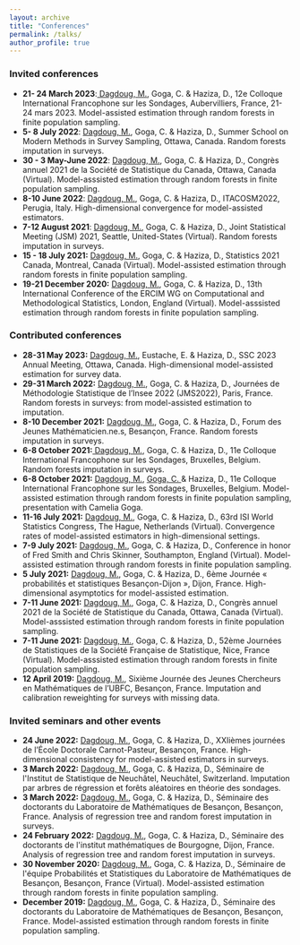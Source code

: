 ```yaml
---
layout: archive
title: "Conferences"
permalink: /talks/
author_profile: true
---
```


### Invited conferences
- **21- 24 March 2023**:<ins> Dagdoug, M.</ins>, Goga, C. & Haziza, D., 12e Colloque International Francophone sur les Sondages, Aubervilliers, France, 21-24 mars 2023. Model-assisted estimation through random forests in finite population sampling.  
- **5- 8 July 2022**: <ins> Dagdoug, M.</ins>, Goga, C. & Haziza, D., Summer School on Modern Methods in Survey Sampling, Ottawa, Canada. Random forests imputation in surveys.
- **30 - 3 May-June 2022**: <ins> Dagdoug, M.</ins>, Goga, C. & Haziza, D., Congrès annuel 2021 de la Société de Statistique du Canada, Ottawa, Canada (Virtual). Model-asssisted estimation through random forests in finite population sampling. 
- **8-10 June 2022**: <ins> Dagdoug, M.</ins>, Goga, C. & Haziza, D., ITACOSM2022, Perugia, Italy. High-dimensional convergence for model-assisted estimators. 
- **7-12 August 2021**: <ins> Dagdoug, M.</ins>, Goga, C. & Haziza, D., Joint Statistical Meeting (JSM) 2021, Seattle, United-States (Virtual). Random forests imputation in surveys. 
- **15 - 18 July 2021:** <ins> Dagdoug, M.</ins>, Goga, C. & Haziza, D., Statistics 2021 Canada, Montreal, Canada (Virtual). Model-assisted estimation through random forests in finite population sampling. 
- **19-21 December 2020:** <ins> Dagdoug, M.</ins>, Goga, C. & Haziza, D., 13th International Conference of the ERCIM WG on Computational and Methodological Statistics, London, England (Virtual). Model-asssisted estimation through random forests in finite population sampling. 


### Contributed conferences 

- **28-31 May 2023:** <ins> Dagdoug, M.</ins>, Eustache, E. & Haziza, D., SSC 2023 Annual Meeting, Ottawa, Canada. High-dimensional model-assisted estimation for survey data.
- **29-31 March 2022:** <ins> Dagdoug, M.</ins>, Goga, C. & Haziza, D., Journées de Méthodologie Statistique de l’Insee 2022 (JMS2022), Paris, France. Random forests in surveys: from model-assisted estimation to imputation.
- **8-10 December 2021:** <ins> Dagdoug, M.</ins>, Goga, C. & Haziza, D., Forum des Jeunes Mathématicien.ne.s, Besançon, France. Random forests imputation in surveys. 
- **6-8 October 2021:**<ins> Dagdoug, M.</ins>, Goga, C. & Haziza, D., 11e Colloque International Francophone sur les Sondages, Bruxelles, Belgium. Random forests imputation in surveys. 
- **6-8 October 2021:** <ins> Dagdoug, M.</ins>, <ins> Goga, C. </ins>& Haziza, D., 11e Colloque International Francophone sur les Sondages, Bruxelles, Belgium. Model-assisted estimation through random forests in finite population sampling, presentation with Camelia Goga. 
- **11-16 July 2021:** <ins> Dagdoug, M.</ins>, Goga, C. & Haziza, D., 63rd ISI World Statistics Congress, The Hague, Netherlands (Virtual). Convergence rates of model-assisted estimators in high-dimensional settings. 
- **7-9 July 2021:** <ins> Dagdoug, M.</ins>, Goga, C. & Haziza, D., Conference in honor of Fred Smith and Chris Skinner, Southampton, England (Virtual). Model-assisted estimation through random forests in finite population sampling. 
- **5 July 2021:** <ins> Dagdoug, M.</ins>, Goga, C. & Haziza, D., 6ème Journée « probabilités et statistiques Besançon-Dijon », Dijon, France. High-dimensional asymptotics for model-assisted estimation. 
- **7-11 June 2021:** <ins> Dagdoug, M.</ins>, Goga, C. & Haziza, D., Congrès annuel 2021 de la Société de Statistique du Canada, Ottawa, Canada (Virtual). Model-asssisted estimation through random forests in finite population sampling. 
- **7-11 June 2021:** <ins> Dagdoug, M.</ins>, Goga, C. & Haziza, D., 52ème Journées de Statistiques de la Société Française de Statistique, Nice, France (Virtual). Model-asssisted estimation through random forests in finite population sampling. 
- **12 April 2019:** <ins> Dagdoug, M.</ins>, Sixième Journée des Jeunes Chercheurs en Mathématiques de l’UBFC, Besançon, France. Imputation and calibration reweighting for surveys with missing data.

### Invited seminars and other events
- **24 June 2022:** <ins> Dagdoug, M.</ins>, Goga, C. & Haziza, D., XXIièmes journées de l’École Doctorale Carnot-Pasteur, Besançon, France. High-dimensional consistency for model-assisted estimators in surveys.
- **3 March 2022:** <ins> Dagdoug, M.</ins>, Goga, C. & Haziza, D., Séminaire de l'Institut de Statistique de Neuchâtel, Neuchâtel, Switzerland. Imputation par arbres de régression et forêts aléatoires en théorie des sondages.
- **3 March 2022:** <ins> Dagdoug, M.</ins>, Goga, C. & Haziza, D., Séminaire des doctorants du Laboratoire de Mathématiques de Besançon, Besançon, France. Analysis of regression tree and random forest imputation in surveys.
- **24 February 2022:** <ins> Dagdoug, M.</ins>, Goga, C. & Haziza, D., Séminaire des doctorants de l'institut mathématiques de Bourgogne, Dijon, France. Analysis of regression tree and random forest imputation in surveys.
- **30 November 2020:** <ins> Dagdoug, M.</ins>, Goga, C. & Haziza, D., Séminaire de l'équipe Probabilités et Statistiques du Laboratoire de Mathématiques de Besançon, Besançon, France (Virtual). Model-assisted estimation through random forests in finite population sampling.
- **December 2019:** <ins> Dagdoug, M.</ins>, Goga, C. & Haziza, D., Séminaire des doctorants du Laboratoire de Mathématiques de Besançon, Besançon, France. Model-assisted estimation through random forests in finite population sampling.
